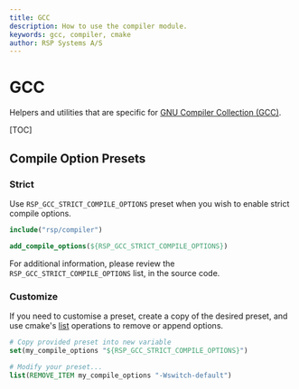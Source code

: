 ```yaml
---
title: GCC
description: How to use the compiler module.
keywords: gcc, compiler, cmake
author: RSP Systems A/S
---
```


# GCC

Helpers and utilities that are specific for [GNU Compiler Collection (GCC)](https://gcc.gnu.org/).

[TOC]

## Compile Option Presets

### Strict

Use `RSP_GCC_STRICT_COMPILE_OPTIONS` preset when you wish to enable strict compile options.

```cmake
include("rsp/compiler")

add_compile_options(${RSP_GCC_STRICT_COMPILE_OPTIONS})
```

For additional information, please review the `RSP_GCC_STRICT_COMPILE_OPTIONS` list, in the source code.

### Customize

If you need to customise a preset, create a copy of the desired preset, and use cmake's
[list](https://cmake.org/cmake/help/latest/command/list.html#list) operations to remove or append options.

```cmake
# Copy provided preset into new variable
set(my_compile_options "${RSP_GCC_STRICT_COMPILE_OPTIONS}")

# Modify your preset...
list(REMOVE_ITEM my_compile_options "-Wswitch-default")
```
